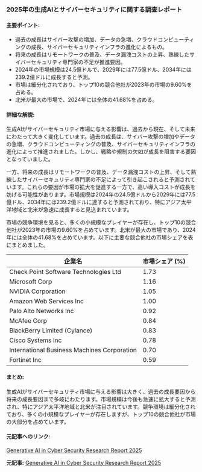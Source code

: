 ### 2025年の生成AIとサイバーセキュリティに関する調査レポート

#### 主要ポイント:
- 過去の成長はサイバー攻撃の増加、データの急増、クラウドコンピューティングの成長、サイバーセキュリティインフラの進化によるもの。
- 将来の成長はリモートワークの普及、データ漏洩コストの上昇、熟練したサイバーセキュリティ専門家の不足が推進要因。
- 2024年の市場規模は24.5億ドルで、2029年には77.5億ドル、2034年には239.2億ドルに成長すると予測。
- 市場は細分化されており、トップ10の競合他社が2023年の市場の9.60%を占める。
- 北米が最大の市場で、2024年には全体の41.68%を占める。

#### 詳細な解説:
生成AIがサイバーセキュリティ市場に与える影響は、過去から現在、そして未来にわたって大きく変化しています。過去の成長は、サイバー攻撃の増加やデータの急増、クラウドコンピューティングの普及、サイバーセキュリティインフラの進化によって推進されました。しかし、戦略や規制の欠如が成長を阻害する要因となっていました。

一方、将来の成長はリモートワークの普及、データ漏洩コストの上昇、そして熟練したサイバーセキュリティ専門家の不足によって引き起こされると予測されています。これらの要因が市場の拡大を促進する一方で、高い導入コストが成長を妨げる可能性があります。市場規模は2024年の24.5億ドルから2029年には77.5億ドル、2034年には239.2億ドルに達すると予測されており、特にアジア太平洋地域と北米が急速に成長すると見込まれています。

市場の競争環境を見ると、多くの小規模なプレイヤーが存在し、トップ10の競合他社が2023年の市場の9.60%を占めています。北米が最大の市場であり、2024年には全体の41.68%を占めています。以下に主要な競合他社の市場シェアを表にまとめました。

| 企業名 | 市場シェア (%) |
|----------------------------------|----------------|
| Check Point Software Technologies Ltd | 1.73 |
| Microsoft Corp | 1.16 |
| NVIDIA Corporation | 1.05 |
| Amazon Web Services Inc | 1.00 |
| Palo Alto Networks Inc | 0.92 |
| McAfee Corp | 0.84 |
| BlackBerry Limited (Cylance) | 0.83 |
| Cisco Systems Inc | 0.78 |
| International Business Machines Corporation | 0.70 |
| Fortinet Inc | 0.59 |

#### まとめ:
生成AIがサイバーセキュリティ市場に与える影響は大きく、過去の成長要因から将来の成長要因まで多岐にわたります。市場規模は今後も急速に拡大すると予測され、特にアジア太平洋地域と北米が注目されています。競争環境は細分化されており、多くの小規模なプレイヤーが存在しますが、トップ10の競合他社が市場の大部分を占めています。

#### 元記事へのリンク:
[Generative AI in Cyber Security Research Report 2025](リンク先URL)

**元記事:** [Generative AI in Cyber Security Research Report 2025](https://www.globenewswire.com/news-release/2025/05/12/3079051/0/en/Generative-AI-in-Cyber-Security-Research-Report-2025-Market-Opportunities-and-Strategies-to-2034-Remote-Work-and-Data-Breach-Costs-Fuel-Growth-Amid-High-Implementation-Challenges.html)